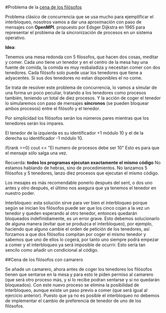 #Problema de la [cena de los filósofos](http://es.wikipedia.org/wiki/Problema_de_la_cena_de_los_fil%C3%B3sofos)

Problema clásico de concurrencia que se usa mucho para ejemplificar el interbloqueo, nosotros vamos a dar una aproximación con paso de mensajes con **OpenMPI**.
propuesto por Edsger Dijkstra en 1965 para representar el problema de la sincronización de procesos en un sistema operativo.

**Idea**:

Tenemos una mesa redonda con 5 filosofos, que hacen dos cosas, meditar y comer. Cada uno tiene un tenedor y en el centro de la mesa hay una fuente de comida, la comida es muy resbaladiza y necesitan comer con dos tenedores. Cada filósofo solo puede usar los tenedores que tiene a adyacentes. Si sus dos tenedores no estan disponibles el no come.

Se trata de resolver este problema de concurrencia, lo vamos a simular de una forma un poco peculiar, tratando a los tenedores como procesos también, teniendo un total de diez procesos.  Y la acción de coger el tenedor lo simularemos con paso de mensajes **síncronos** (se pueden bloquear ambos procesos) entre el filósofo y el tenedor.

Por simplicidad los filósofos serán los números pares mientras que los tenedores serán los impares.

El tenedor de la izquierda es su identificador +1 módulo 10 y el de la derecha su identificador -1 módulo 10.


if(rank ==0)
  cout << "El numero de procesos debe ser 10"
Esto es para que el mensaje sólo salga una vez.

Recuerda: **todos los programas ejecutan exactamente el mismo código** No estamos hablando de hebras, sino de procedimientos. No lanzamos 5 filósofos y 5 tenedores, lanzo diez procesos que ejecutan el mismo código.

Los mesajes es más recomendable ponerlo después del sent, o dos uno antes y otro después, el último nos asegura que ya tenemos el tenedor en nuestro poder.

Interbloqueo: esta solución sirve para ver bien el interbloqueo porque según se inician los filósofos puede ser que los cinco cojan a la vez un tenedor y queden esperando al otro tenedor, entonces quedarán bloqueados indefinidiamente, es un error grave.
Esto debemos solucionarlo de alguna manera (evitar que se produzca el interbloqueo), por ejemplo, haciendo que alguno cambie el orden de petición de los tenedores, así forzamos a que dos filósofos compitan por coger el mismo tenedor y sabemos que uno de ellos lo cogerá, por tanto uno siempre podrá empezar a comer y el interbloqueo ya será imposible de ocurrir. Esto sería tan sencilo como añadir un condicional al código.

 ##Cena de los filósofos con camarero

 Se añade un camarero, ahora antes de coger los tenedores los filósofos tienen que sentarse en la mesa y para esto le piden permiso al camarero (que será otro proceso más, y si lo recibe podran sentarse y si no quedarán bloqueados). Con este nuevo proceso se elimina la posibilidad de interbloqueo, aunque existe un paso previo a comer (que será igual al ejercicio anterior). Puesto que ya no es posible el interbloqueo no debemos de implementar el cambio de preferencia de tenedor de uno de los filósofos.
